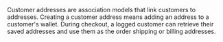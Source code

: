 Customer addresses are association models that link customers to addresses.
Creating a customer address means adding an address to a customer's wallet.
During checkout, a logged customer can retrieve their saved addresses and use them as the order shipping or billing addresses.
